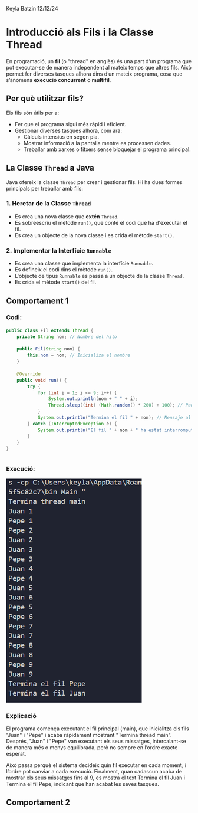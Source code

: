 Keyla Batzin
12/12/24

# Introducció als Fils i la Classe Thread

En programació, un **fil** (o "thread" en anglès) és una part d’un programa que pot executar-se de manera independent al mateix temps que altres fils. Això permet fer diverses tasques alhora dins d’un mateix programa, cosa que s’anomena **execució concurrent** o **multifil**.

## Per què utilitzar fils?

Els fils són útils per a:
- Fer que el programa sigui més ràpid i eficient.
- Gestionar diverses tasques alhora, com ara:
  - Càlculs intensius en segon pla.
  - Mostrar informació a la pantalla mentre es processen dades.
  - Treballar amb xarxes o fitxers sense bloquejar el programa principal.

## La Classe `Thread` a Java

Java ofereix la classe `Thread` per crear i gestionar fils. Hi ha dues formes principals per treballar amb fils:

### 1. **Heretar de la Classe `Thread`**
   - Es crea una nova classe que **extén** `Thread`.
   - Es sobreescriu el mètode `run()`, que conté el codi que ha d'executar el fil.
   - Es crea un objecte de la nova classe i es crida el mètode `start()`.

### 2. **Implementar la Interfície `Runnable`**
   - Es crea una classe que implementa la interfície `Runnable`.
   - Es defineix el codi dins el mètode `run()`.
   - L'objecte de tipus `Runnable` es passa a un objecte de la classe `Thread`.
   - Es crida el mètode `start()` del fil.

## Comportament 1

### Codi:
```java
public class Fil extends Thread {
    private String nom; // Nombre del hilo

    public Fil(String nom) {
        this.nom = nom; // Inicializa el nombre
    }

    @Override
    public void run() {
        try {
            for (int i = 1; i <= 9; i++) {
                System.out.println(nom + " " + i);
                Thread.sleep((int) (Math.random() * 200) + 100); // Pausa entre 100ms y 300ms
            }
            System.out.println("Termina el fil " + nom); // Mensaje al finalizar
        } catch (InterruptedException e) {
            System.out.println("El fil " + nom + " ha estat interromput.");
        }
    }
}
```
```java

```


### Execució:

![alt text](image.png)

### Explicació

El programa comença executant el fil principal (main), que inicialitza els fils "Juan" i "Pepe" i acaba ràpidament mostrant "Termina thread main". Després, "Juan" i "Pepe" van executant els seus missatges, intercalant-se de manera més o menys equilibrada, però no sempre en l’ordre exacte esperat. 

Això passa perquè el sistema decideix quin fil executar en cada moment, i l’ordre pot canviar a cada execució. Finalment, quan cadascun acaba de mostrar els seus missatges fins al 9, es mostra el text Termina el fil Juan i Termina el fil Pepe, indicant que han acabat les seves tasques.

## Comportament 2


